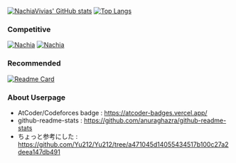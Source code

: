 
[![NachiaVivias' GitHub stats](https://github-readme-stats.vercel.app/api?username=NachiaVivias)](https://github.com/NachiaVivias/github-readme-stats)
[![Top Langs](https://github-readme-stats.vercel.app/api/top-langs/?username=NachiaVivias&custom_title=Most%20Used%20C%2B%2B&layout=compact)](https://github.com/NachiaVivias/github-readme-stats)

### Competitive

[![Nachia](https://img.shields.io/endpoint?url=https%3A%2F%2Fatcoder-badges.now.sh%2Fapi%2Fatcoder%2Fjson%2FNachia)](https://atcoder.jp/users/Nachia)
[![Nachia](https://img.shields.io/endpoint?url=https%3A%2F%2Fatcoder-badges.now.sh%2Fapi%2Fcodeforces%2Fjson%2FNachia)](https://codeforces.com/profile/Nachia)

### Recommended

[![Readme Card](https://github-readme-stats.vercel.app/api/pin/?username=NachiaVivias&repo=cp-library)](https://github.com/NachiaVivias/cp-library)

### About Userpage

- AtCoder/Codeforces badge : https://atcoder-badges.vercel.app/
- github-readme-stats : https://github.com/anuraghazra/github-readme-stats
- ちょっと参考にした : https://github.com/Yu212/Yu212/tree/a471045d14055434517b100c27a2deea147db491

<!--
**NachiaVivias/NachiaVivias** is a ✨ _special_ ✨ repository because its `README.md` (this file) appears on your GitHub profile.

Here are some ideas to get you started:

- 🔭 I’m currently working on ...
- 🌱 I’m currently learning ...
- 👯 I’m looking to collaborate on ...
- 🤔 I’m looking for help with ...
- 💬 Ask me about ...
- 📫 How to reach me: ...
- 😄 Pronouns: ...
- ⚡ Fun fact: ...
-->

